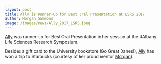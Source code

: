 ```yaml
---
layout: post
title: Ally is Runner-Up for Best Oral Presentation at LSRS 2017
author: Morgan Sammons
image: /images/news/Ally_2017_LSRS.jpeg
---
```


[Ally](/team/ally-aatizone/) was runner-up for Best Oral Presentation in her session at the UAlbany Life Sciences Research Symposium. 

Besides a gift card to the University bookstore (Go Great Danes!), [Ally](/team/ally-aatizone/)  has won a trip to Starbucks (courtesy of her proud mentor [Morgan](/team/morgan-sammons/)). 


